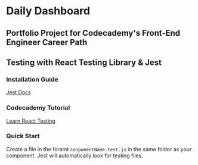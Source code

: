 # Daily Dashboard

## Portfolio Project for Codecademy's Front-End Engineer Career Path



## Testing with React Testing Library & Jest

### Installation Guide

[Jest Docs](https://jestjs.io/docs/tutorial-react)

### Codecademy Tutorial

[Learn React Testing](https://www.codecademy.com/learn/learn-react-testing)

### Quick Start

Create a file in the foramt `conpomentName.test.js` in the same folder as your component. Jest will automatically look for testing files.